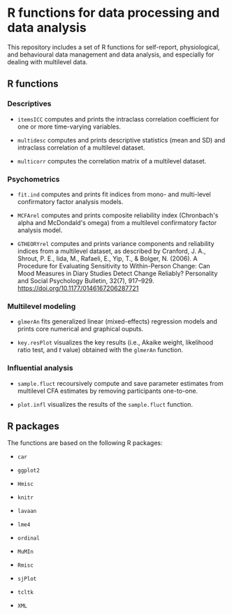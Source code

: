 # R functions for data processing and data analysis
This repository includes a set of R functions for self-report, physiological, and behavioural data management and data analysis, and especially for dealing with multilevel data.

## R functions

### Descriptives

- `itemsICC` computes and prints the intraclass correlation coefficient for one or more time-varying variables.

- `multidesc` computes and prints descriptive statistics (mean and SD) and intraclass correlation of a multilevel dataset.

- `multicorr` computes the correlation matrix of a multilevel dataset.

### Psychometrics

- `fit.ind` computes and prints fit indices from mono- and multi-level confirmatory factor analysis models.

- `MCFArel` computes and prints composite reliability index (Chronbach's alpha and McDondald's omega) from a multilevel confirmatory factor analysis model.

- `GTHEORYrel` computes and prints variance components and reliability indices from a multilevel dataset, as described by Cranford, J. A., Shrout, P. E., Iida, M., Rafaeli, E., Yip, T., & Bolger, N. (2006). A Procedure for Evaluating Sensitivity to Within-Person Change: Can Mood Measures in Diary Studies Detect Change Reliably? Personality and Social Psychology Bulletin, 32(7), 917–929. https://doi.org/10.1177/0146167206287721

### Multilevel modeling

- `glmerAn` fits generalized linear (mixed-effects) regression models and prints core numerical and graphical ouputs.

- `key.resPlot` visualizes the key results (i.e., Akaike weight, likelihood ratio test, and *t* value) obtained with the `glmerAn` function.

### Influential analysis

- `sample.fluct` recoursively compute and save parameter estimates from multilevel CFA estimates by removing participants one-to-one.

- `plot.infl` visualizes the results of the `sample.fluct` function.

## R packages

The functions are based on the following R packages:

- `car`

- `ggplot2`

- `Hmisc`

- `knitr`

- `lavaan`

- `lme4`

- `ordinal`

- `MuMIn`

- `Rmisc`

- `sjPlot`

- `tcltk`

- `XML`

